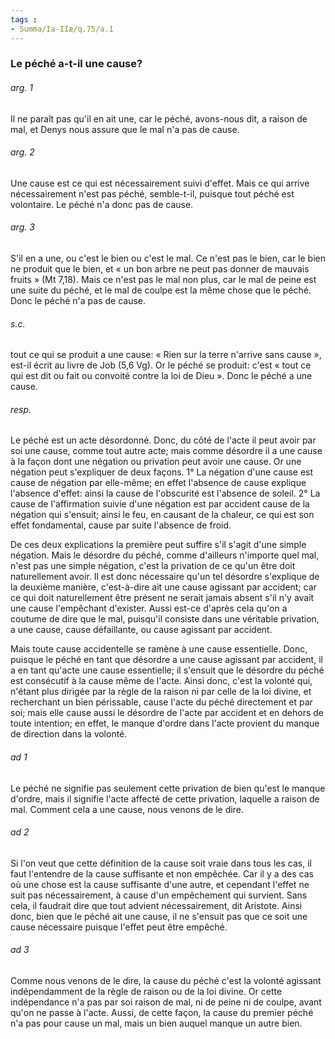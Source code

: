 ```yaml
---
tags : 
- Summa/Ia-IIæ/q.75/a.1
---
```


### Le péché a-t-il une cause?

###### arg. 1
Il ne paraît pas qu'il en ait une, car le péché, avons-nous dit, a raison de mal, et Denys nous assure que le mal n'a pas de cause. 

###### arg. 2
Une cause est ce qui est nécessairement suivi d'effet. Mais ce qui arrive nécessairement n'est pas péché, semble-t-il, puisque tout péché est volontaire. Le péché n'a donc pas de cause. 

###### arg. 3
S'il en a une, ou c'est le bien ou c'est le mal. Ce n'est pas le bien, car le bien ne produit que le bien, et « un bon arbre ne peut pas donner de mauvais fruits » (Mt 7,18). Mais ce n'est pas le mal non plus, car le mal de peine est une suite du péché, et le mal de coulpe est la même chose que le péché. Donc le péché n'a pas de cause. 

###### s.c.
tout ce qui se produit a une cause: « Rien sur la terre n'arrive sans cause », est-il écrit au livre de Job (5,6 Vg). Or le péché se produit: c'est « tout ce qui est dit ou fait ou convoité contre la loi de Dieu ». Donc le péché a une cause. 

###### resp.
Le péché est un acte désordonné. Donc, du côté de l'acte il peut avoir par soi une cause, comme tout autre acte; mais comme désordre il a une cause à la façon dont une négation ou privation peut avoir une cause. Or une négation peut s'expliquer de deux façons. 1° La négation d'une cause est cause de négation par elle-même; en effet l'absence de cause explique l'absence d'effet: ainsi la cause de l'obscurité est l'absence de soleil. 2° La cause de l'affirmation suivie d'une négation est par accident cause de la négation qui s'ensuit; ainsi le feu, en causant de la chaleur, ce qui est son effet fondamental, cause par suite l'absence de froid. 

De ces deux explications la première peut suffire s'il s'agit d'une simple négation. Mais le désordre du péché, comme d'ailleurs n'importe quel mal, n'est pas une simple négation, c'est la privation de ce qu'un être doit naturellement avoir. Il est donc nécessaire qu'un tel désordre s'explique de la deuxième manière, c'est-à-dire ait une cause agissant par accident; car ce qui doit naturellement être présent ne serait jamais absent s'il n'y avait une cause l'empêchant d'exister. Aussi est-ce d'après cela qu'on a coutume de dire que le mal, puisqu'il consiste dans une véritable privation, a une cause, cause défaillante, ou cause agissant par accident. 

Mais toute cause accidentelle se ramène à une cause essentielle. Donc, puisque le péché en tant que désordre a une cause agissant par accident, il a en tant qu'acte une cause essentielle; il s'ensuit que le désordre du péché est consécutif à la cause même de l'acte. Ainsi donc, c'est la volonté qui, n'étant plus dirigée par la règle de la raison ni par celle de la loi divine, et recherchant un bien périssable, cause l'acte du péché directement et par soi; mais elle cause aussi le désordre de l'acte par accident et en dehors de toute intention; en effet, le manque d'ordre dans l'acte provient du manque de direction dans la volonté. 

###### ad 1
Le péché ne signifie pas seulement cette privation de bien qu'est le manque d'ordre, mais il signifie l'acte affecté de cette privation, laquelle a raison de mal. Comment cela a une cause, nous venons de le dire. 

###### ad 2
Si l'on veut que cette définition de la cause soit vraie dans tous les cas, il faut l'entendre de la cause suffisante et non empêchée. Car il y a des cas où une chose est la cause suffisante d'une autre, et cependant l'effet ne suit pas nécessairement, à cause d'un empêchement qui survient. Sans cela, il faudrait dire que tout advient nécessairement, dit Aristote. Ainsi donc, bien que le péché ait une cause, il ne s'ensuit pas que ce soit une cause nécessaire puisque l'effet peut être empêché. 

###### ad 3
Comme nous venons de le dire, la cause du péché c'est la volonté agissant indépendamment de la règle de raison ou de la loi divine. Or cette indépendance n'a pas par soi raison de mal, ni de peine ni de coulpe, avant qu'on ne passe à l'acte. Aussi, de cette façon, la cause du premier péché n'a pas pour cause un mal, mais un bien auquel manque un autre bien. 

